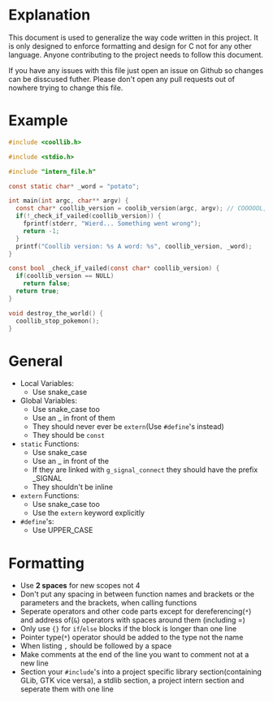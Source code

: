 # Explanation
This document is used to generalize the way code written in this project.
It is only designed to enforce formatting and design for C not for any other language.
Anyone contributing to the project needs to follow this document.

If you have any issues with this file just open an issue on Github so changes can be disscused futher.
Please don't open any pull requests out of nowhere trying to change this file.

# Example
```c
#include <coollib.h>

#include <stdio.h>

#include "intern_file.h"

const static char* _word = "potato";

int main(int argc, char** argv) {
  const char* coollib_version = coolib_version(argc, argv); // COOOOOL, isn't it?
  if(!_check_if_vailed(coollib_version)) {
    fprintf(stderr, "Wierd... Something went wrong");
    return -1;
  }
  printf("Coollib version: %s A word: %s", coollib_version, _word);
}

const bool _check_if_vailed(const char* coollib_version) {
  if(coollib_version == NULL)
    return false;
  return true;
}

void destroy_the_world() {
  coollib_stop_pokemon();
}
```

# General
+ Local Variables:
  + Use snake_case
+ Global Variables:
  + Use snake_case too
  + Use an _ in front of them
  + They should never ever be `extern`(Use `#define`'s instead)
  + They should be `const`
+ `static` Functions:
  + Use snake_case
  + Use an _ in front of the
  + If they are linked with `g_signal_connect` they should have the prefix _SIGNAL
  + They shouldn't be inline
+ `extern` Functions:
  + Use snake_case too
  + Use the `extern` keyword explicitly
+ `#define`'s:
  + Use UPPER_CASE

# Formatting
+ Use **2 spaces** for new scopes not 4
+ Don't put any spacing in between function names and brackets or the parameters and the brackets, when calling functions
+ Seperate operators and other code parts except for dereferencing(`*`) and address of(`&`) operators with spaces around them (including =)
+ Only use `{}` for `if`/`else` blocks if the block is longer than one line
+ Pointer type(`*`) operator should be added to the type not the name
+ When listing `,` should be followed by a space
+ Make comments at the end of the line you want to comment not at a new line
+ Section your `#include`'s into a project specific library section(containing GLib, GTK vice versa), a stdlib section, a project intern section and seperate them with one line
